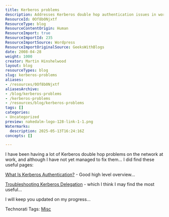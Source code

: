 ```yaml
---
title: Kerberos problems
description: Addresses Kerberos double hop authentication issues in workplace networks, with links to resources on Kerberos basics and troubleshooting delegation problems.
ResourceId: 0Of8b0Njxtf
ResourceType: blog
ResourceContentOrigin: Human
ResourceImport: true
ResourceImportId: 235
ResourceImportSource: Wordpress
ResourceImportOriginalSource: GeeksWithBlogs
date: 2008-04-28
weight: 1000
creator: Martin Hinshelwood
layout: blog
resourceTypes: blog
slug: kerberos-problems
aliases:
- /resources/0Of8b0Njxtf
aliasesArchive:
- /blog/kerberos-problems
- /kerberos-problems
- /resources/blog/kerberos-problems
tags: []
categories:
- Uncategorized
preview: nakedalm-logo-128-link-1-1.png
Watermarks:
  description: 2025-05-13T16:24:16Z
concepts: []

---
```

I have been having a lot of Kerberos double hop problems on the network at work, and although I have not yet managed to fix them... I did find these useful pages:

[What Is Kerberos Authentication?](http://technet2.microsoft.com/windowsserver/en/library/792ed95d-6f13-4181-a218-e4eaab361c1b1033.mspx?mfr=true) - Good high level overview...

[Troubleshooting Kerberos Delegation](http://www.microsoft.com/technet/prodtechnol/windowsserver2003/technologies/security/tkerbdel.mspx) - which I think I may find the most useful...

I will keep you updated on my progress...

Technorati Tags: [Misc](http://technorati.com/tags/Misc)

